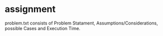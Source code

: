 # assignment
problem.txt consists of  Problem Statament, Assumptions/Considerations, possible Cases and Execution Time.

